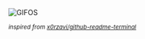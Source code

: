 <div align="justify">
<picture>
    <source media="(prefers-color-scheme: dark)" srcset="https://i.ibb.co/nqJdpxMQ/output-gif.gif">
    <source media="(prefers-color-scheme: light)" srcset="https://i.ibb.co/nqJdpxMQ/output-gif.gif">
    <img alt="GIFOS" src="https://i.ibb.co/nqJdpxMQ/output-gif.gif">
</picture>

<sub><i>inspired from [x0rzavi/github-readme-terminal](https://github.com/x0rzavi/github-readme-terminal)</i></sub>

</div>

<!-- Image deletion URL: https://ibb.co/35Z6KgmS/539ed845f8006c945cf38e971af1f2af -->